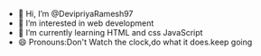 - 👋 Hi, I’m @DevipriyaRamesh97
- 👀 I’m interested in web development
- 🌱 I’m currently learning HTML and css JavaScript 
- 😄 Pronouns:Don't Watch the clock,do what it does.keep going 



